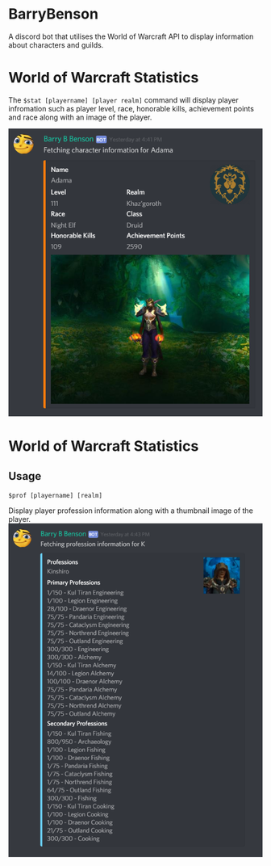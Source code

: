 # BarryBenson
A discord bot that utilises the World of Warcraft API to display information about characters and guilds. 

# World of Warcraft Statistics
The ```$stat [playername] [player realm]``` command will display player infromation such as player level, race, honorable kills, achievement points and race along with an image of the player.

![Example Image](images/STAT_EXAMPLE.png)

# World of Warcraft Statistics
## Usage
```
$prof [playername] [realm]
```
Display player profession information along with a thumbnail image of the player. 
![Example Image](images/PROF_EXAMPLE.png)
